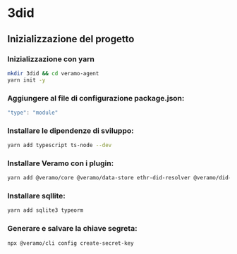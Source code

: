 # 3did

## Inizializzazione del progetto

### Inizializzazione con yarn
```bash
mkdir 3did && cd veramo-agent
yarn init -y
```

### Aggiungere al file di configurazione package.json: 
```js
"type": "module"
```
### Installare le dipendenze di sviluppo:
```bash
yarn add typescript ts-node --dev
```

### Installare Veramo con i plugin:
```bash
yarn add @veramo/core @veramo/data-store ethr-did-resolver @veramo/did-manager @veramo/did-provider-ethr @veramo/key-manager @veramo/kms-local @veramo/did-resolver @veramo/did-comm @veramo/did-jwt @veramo/message-handler @veramo/url-handler @veramo/selective-disclosure @veramo/credential-w3c @veramo/remote-server @veramo/remote-client

```

### Installare sqllite:
```bash
yarn add sqlite3 typeorm
```

### Generare e salvare la chiave segreta:
```bash
npx @veramo/cli config create-secret-key
```